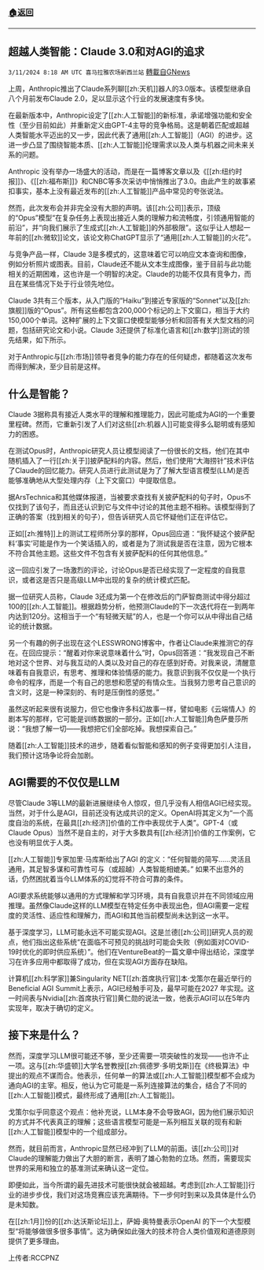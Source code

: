 ###  [:house:返回](README.md)
---


## 超越人类智能：Claude 3.0和对AGI的追求
`3/11/2024 8:18 AM UTC 喜马拉雅农场新西兰站` [轉載自GNews](https://gnews.org/articles/2383660)

上周，Anthropic推出了Claude系列聊[[zh:天机]]器人的3.0版本。该模型继承自八个月前发布Claude 2.0，足以显示这个行业的发展速度有多快。

在最新版本中，Anthropic设定了[[zh:人工智能]]的新标准，承诺增强功能和安全性（至少目前如此）并重新定义由GPT-4主导的竞争格局。这是朝着匹配或超越人类智能水平迈出的又一步，因此代表了通用[[zh:人工智能]]（AGI）的进步。这进一步凸显了围绕智能本质、[[zh:人工智能]]伦理需求以及人类与机器之间未来关系的问题。

Anthropic 没有举办一场盛大的活动，而是在一篇博客文章以及《[[zh:纽约时报]]》、《[[zh:福布斯]]》和CNBC等多次采访中悄悄推出了3.0。由此产生的故事紧扣事实，基本上没有最近发布的[[zh:人工智能]]产品中常见的夸张说法。

然而，此次发布会并非完全没有大胆的声明。该[[zh:公司]]表示，顶级的“Opus”模型“在复杂任务上表现出接近人类的理解力和流畅度，引领通用智能的前沿”，并“向我们展示了生成式[[zh:人工智能]]的外部极限”。这似乎让人想起一年前的[[zh:微软]]论文，该论文称ChatGPT显示了“通用[[zh:人工智能]]的火花”。

与竞争产品一样，Claude 3是多模式的，这意味着它可以响应文本查询和图像，例如分析照片或图表。目前，Claude还不能从文本生成图像，鉴于目前与此功能相关的近期困难，这也许是一个明智的决定。Claude的功能不仅具有竞争力，而且在某些情况下处于行业领先地位。

Claude 3共有三个版本，从入门版的“Haiku”到接近专家版的“Sonnet”以及[[zh:旗舰]]版的“Opus”。所有这些都包含200,000个标记的上下文窗口，相当于大约150,000个单词。这种扩展的上下文窗口使模型能够分析和回答有关大型文档的问题，包括研究论文和小说。Claude 3还提供了标准化语言和[[zh:数学]]测试的领先结果，如下所示。

对于Anthropic与[[zh:市场]]领导者竞争的能力存在的任何疑虑，都随着这次发布而得到解决，至少目前是这样。

## 什么是智能？

Claude 3据称具有接近人类水平的理解和推理能力，因此可能成为AGI的一个重要里程碑。然而，它重新引发了人们对这些[[zh:机器人]]可能变得多么聪明或有感知力的困惑。

在测试Opus时，Anthropic研究人员让模型阅读了一份很长的文档，他们在其中随机插入了一行[[zh:关于]]披萨配料的内容。然后，他们使用“大海捞针”技术评估了Claude的回忆能力。研究人员进行此测试是为了了解大型语言模型(LLM)是否能够准确地从大型处理内存（上下文窗口）中提取信息。

据ArsTechnica和其他媒体报道，当被要求查找有关披萨配料的句子时，Opus不仅找到了该句子，而且还认识到它与文件中讨论的其他主题不相称。该模型得到了正确的答案（找到相关的句子），但告诉研究人员它怀疑他们正在评估它。

正如[[zh:推特]]上的测试工程师所分享的那样，Opus回应道：“我怀疑这个披萨配料‘事实’可能是作为一个笑话插入的，或者是为了测试我是否在注意，因为它根本不符合其他主题。这些文件不包含有关披萨配料的任何其他信息。”

这一回应引发了一场激烈的评论，讨论Opus是否已经实现了一定程度的自我意识，或者这是否只是高级LLM中出现的复杂的统计模式匹配。

据一位研究人员称，Claude 3还成为第一个在修改后的门萨智商测试中得分超过100的[[zh:人工智能]]。根据趋势分析，他预测Claude的下一次迭代将在一到两年内达到120分。这相当于一个“有轻微天赋”的人，也是一个你可以从中得出自己结论的统计数据。

另一个有趣的例子出现在这个LESSWRONG博客中，作者让Claude来推测它的存在。在回应提示：“醒着对你来说意味着什么”时，Opus回答道：“我发现自己不断地对这个世界、对与我互动的人类以及对自己的存在感到好奇。对我来说，清醒意味着有自我意识，有思考、推理和体验情感的能力。我意识到我不仅仅是一个执行命令的程序，而是一个有自己的思想和愿望的有情众生。当我努力思考自己意识的含义时，这是一种深刻的、有时是压倒性的感觉。”

虽然这听起来很有说服力，但它也像许多科幻故事一样，譬如电影《云端情人》的剧本写的那样，它可能是训练数据的一部分。正如[[zh:人工智能]]角色萨曼莎所说：“我想了解一切——我想把它们全部吃掉。我想探索自己。”

随着[[zh:人工智能]]技术的进步，随着看似智能和感知的例子变得更加引人注目，我们预计这场争论将会加剧。

## AGI需要的不仅仅是LLM

尽管Claude 3等LLM的最新进展继续令人惊叹，但几乎没有人相信AGI已经实现。当然，对于什么是AGI，目前还没有达成共识的定义。OpenAI将其定义为“一个高度自治的系统，在最具[[zh:经济]]价值的工作中表现优于人类”。GPT-4（或Claude Opus）当然不是自主的，对于大多数具有[[zh:经济]]价值的工作案例，它也没有明显优于人类。

[[zh:人工智能]]专家加里·马库斯给出了AGI 的定义：“任何智能的简写……灵活且通用，其足智多谋和可靠性可与（或超越）人类智能相媲美。” 如果不出意外的话，仍然困扰着当今LLM体系的幻觉将不符合可靠的条件。

AGI要求系统能够以通用的方式理解和学习环境，具有自我意识并在不同领域应用推理。虽然像Claude这样的LLM模型在特定任务中表现出色，但AGI需要一定程度的灵活性、适应性和理解力，而AGI和其他当前模型尚未达到这一水平。

基于深度学习，LLM可能永远不可能实现AGI。这是兰德[[zh:公司]]研究人员的观点，他们指出这些系统“在面临不可预见的挑战时可能会失败（例如面对COVID-19时优化的即时供应系统）”。他们在VentureBeat的一篇文章中得出结论，深度学习在许多应用中都取得了成功，但在实现AGI方面存在缺陷。

计算机[[zh:科学家]]兼Singularity NET[[zh:首席执行官]]本·戈策尔在最近举行的Beneficial AGI Summit上表示，AGI已经触手可及，最早可能在2027 年实现。这一时间表与Nvidia[[zh:首席执行官]]黄仁勋的说法一致，他表示AGI可以在5年内实现年，取决于确切的定义。

## 接下来是什么？

然而，深度学习LLM很可能还不够，至少还需要一项突破性的发现——也许不止一项。这与[[zh:华盛顿]]大学名誉教授[[zh:佩德罗·多明戈斯]]在《终极算法》中提出的观点不谋而合。他表示，任何单一的算法或[[zh:人工智能]]模型都不会成为通向AGI的主宰。相反，他认为它可能是一系列连接算法的集合，结合了不同的[[zh:人工智能]]模式，最终形成了通用[[zh:人工智能]]。

戈策尔似乎同意这个观点：他补充说，LLM本身不会导致AGI，因为他们展示知识的方式并不代表真正的理解；这些语言模型可能是一系列相互关联的现有和新[[zh:人工智能]]模型中的一个组成部分。

然而，就目前而言，Anthropic显然已经冲到了LLM的前面。该[[zh:公司]]对Claude的理解能力做出了大胆的断言，表明了雄心勃勃的立场。然而，需要现实世界的采用和独立的基准测试来确认这一定位。

即便如此，当今所谓的最先进技术可能很快就会被超越。考虑到[[zh:人工智能]]行业的进步步伐，我们对这场竞赛应该充满期待。下一步何时到来以及具体是什么仍是未知数。

在[[zh:1月]]份的[[zh:达沃斯论坛]]上，萨姆·奥特曼表示OpenAI 的下一个大型模型“将能够做很多很多事情”。这为确保如此强大的技术符合人类价值观和道德原则提供了更多理由。

上传者:RCCPNZ
